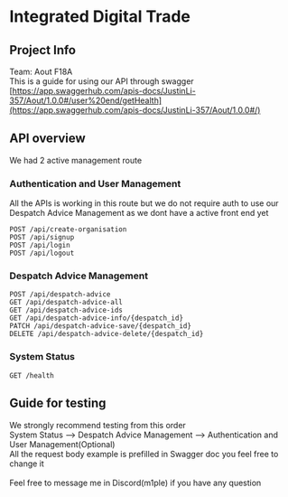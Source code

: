 # Integrated Digital Trade

## Project Info
Team: Aout F18A<br/>
This is a guide for using our API through swagger [https://app.swaggerhub.com/apis-docs/JustinLi-357/Aout/1.0.0#/user%20end/getHealth](https://app.swaggerhub.com/apis-docs/JustinLi-357/Aout/1.0.0#/)

## API overview
We had 2 active management route

### Authentication and User Management
All the APIs is working in this route but we do not require auth to use our Despatch Advice Management as we dont have a active front end yet

```
POST /api/create-organisation
POST /api/signup
POST /api/login
POST /api/logout
```
### Despatch Advice Management
```
POST /api/despatch-advice
GET /api/despatch-advice-all
GET /api/despatch-advice-ids
GET /api/despatch-advice-info/{despatch_id}
PATCH /api/despatch-advice-save/{despatch_id}
DELETE /api/despatch-advice-delete/{despatch_id}
```

### System Status
```
GET /health
```

## Guide for testing
We strongly recommend testing from this order<br/>
System Status --> Despatch Advice Management --> Authentication and User Management(Optional)<br/>
All the request body example is prefilled in Swagger doc you feel free to change it<br/>
<br/>
Feel free to message me in Discord(m1ple) if you have any question

